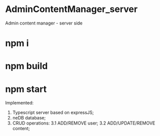 # AdminContentManager_server
Admin content manager - server side

# npm i
# npm build
# npm start


Implemented:

1. Typescript server based on expressJS;
2. neDB database;
3. CRUD operations:
  3.1 ADD/REMOVE user;
  3.2 ADD/UPDATE/REMOVE content;
